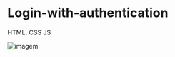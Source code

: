 # Login-with-authentication
HTML, CSS JS

![imagem](https://user-images.githubusercontent.com/78623134/177369058-fefe399b-6a9f-49d0-a78a-3ddd35e340c3.png)
